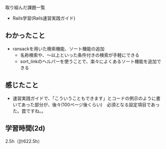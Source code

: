 取り組んだ課題一覧
- Rails学習(Rails速習実践ガイド) 

## わかったこと
- ransackを用いた検索機能、ソート機能の追加
  - 名称検索や、〜以上といった条件付きの検索が手軽にできる
  - sort_linkのヘルパーを使うことで、楽々によくあるソート機能を追加できる


## 感じたこと
- 速習実践ガイドで、「こういうこともできます」とコードの例示のように書いてあった部分が、後々(100ページ後くらい)　必須となる設定項目であった。罠ですね。。

## 学習時間(2d)
2.5h（計622.5h）